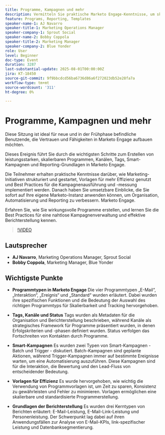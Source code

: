 ```yaml
---
title: Programme, Kampagnen und mehr
description: Vermitteln Sie praktische Marketo Engage-Kenntnisse, um skalierbare Programme zu erstellen, das Kampagnenmanagement zu optimieren und Best Practices für das Reporting anzuwenden - perfekt für neue Benutzer und Benutzer in der frühen Phase.
feature: Programs, Reporting, Templates
speaker-name-1: AJ Navarro
speaker-title-1: Marketing Operations Manager
speaker-company-1: Sprout Social
speaker-name-2: Bobby Coppola
speaker-title-2: Marketing Manager
speaker-company-2: Blue Yonder
role: User
level: Beginner
doc-type: Event
duration: 3287
last-substantial-update: 2025-08-01T00:00:00Z
jira: KT-18450
source-git-commit: 9f9bbcdcd56ba6736d86a6f272023db52e28fa7a
workflow-type: tm+mt
source-wordcount: '311'
ht-degree: 0%

---
```



# Programme, Kampagnen und mehr

Diese Sitzung ist ideal für neue und in der Frühphase befindliche Benutzende, die Vertrauen und Fähigkeiten in Marketo Engage aufbauen möchten.

Dieses Ereignis führt Sie durch die wichtigsten Schritte zum Erstellen von leistungsstarken, skalierbaren Programmen, Kanälen, Tags, Smart-Kampagnen und Reporting-Grundlagen in Marketo Engage.

Die Teilnehmer erhalten praktische Kenntnisse darüber, wie Marketing-Initiativen strukturiert und gestartet, Vorlagen für mehr Effizienz genutzt und Best Practices für die Kampagnenausführung und -messung implementiert werden. Danach haben Sie umsetzbare Einblicke, die Sie sofort auf Ihre eigene Marketo-Instanz anwenden können, um Organisation, Automatisierung und Reporting zu verbessern. Marketo Engage.

Erfahren Sie, wie Sie wirkungsvolle Programme erstellen, und lernen Sie die Best Practices für eine nahtlose Kampagnenverwaltung und effektive Berichterstellung kennen.

>[!VIDEO](https://video.tv.adobe.com/v/3464499/?learn=on&enablevpops)

## Lautsprecher

* **AJ Navarro**, Marketing Operations Manager, Sprout Social
* **Bobby Coppola**, Marketing Manager, Blue Yonder

## Wichtigste Punkte

* **Programmtypen in Marketo Engage** Die vier Programmtypen „E-Mail“, „Interaktion“, „Ereignis“ und „Standard“ wurden erläutert. Dabei wurden ihre spezifischen Funktionen und die Bedeutung der Auswahl des richtigen Programmtyps für Skalierbarkeit und Tracking hervorgehoben.

* **Tags, Kanäle und Status** Tags wurden als Metadaten für die Organisation und Berichterstellung beschrieben, während Kanäle als strategisches Framework für Programme präsentiert wurden, in denen Erfolgskriterien und -phasen definiert wurden. Status verfolgen das Fortschreiten von Kontakten durch Programme.

* **Smart-Kampagnen** Es wurden zwei Typen von Smart-Kampagnen - Batch und Trigger - diskutiert. Batch-Kampagnen sind geplante Aktionen, während Trigger-Kampagnen immer auf bestimmte Ereignisse warten, um eine Automatisierung auszuführen. Diese Kampagnen sind für die Interaktion, die Bewertung und den Lead-Fluss von entscheidender Bedeutung.

* **Vorlagen für Effizienz** Es wurde hervorgehoben, wie wichtig die Verwendung von Programmvorlagen ist, um Zeit zu sparen, Konsistenz zu gewährleisten und Fehler zu minimieren. Vorlagen ermöglichen eine skalierbare und standardisierte Programmerstellung.

* **Grundlagen der Berichterstellung** Es wurden drei Kerntypen von Berichten erläutert: E-Mail-Leistung, E-Mail-Link-Leistung und Personenleistung. Der Schwerpunkt lag dabei auf ihren Anwendungsfällen zur Analyse von E-Mail-KPIs, link-spezifischer Leistung und Datenbanksegmentierung.
